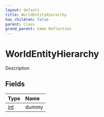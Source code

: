 ```yaml
---
layout: default
title: WorldEntityHierarchy
has_children: false
parent: Class
grand_parent: Game Reflection
---
```

# WorldEntityHierarchy
Description 

## Fields

| Type | Name |
|:----------|:--------------|
| [int](/riftbreaker-wiki/docs/game-reflection/enums/int/) | dummy |

